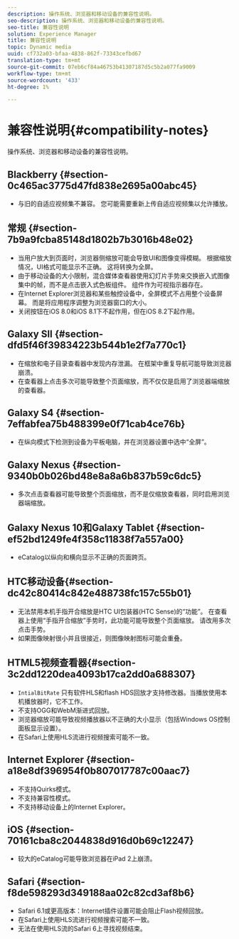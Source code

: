 ```yaml
---
description: 操作系统、浏览器和移动设备的兼容性说明。
seo-description: 操作系统、浏览器和移动设备的兼容性说明。
seo-title: 兼容性说明
solution: Experience Manager
title: 兼容性说明
topic: Dynamic media
uuid: cf732a03-bfaa-4838-862f-73343cefbd67
translation-type: tm+mt
source-git-commit: 07eb6cf84a46753b41307187d5c5b2a077fa9009
workflow-type: tm+mt
source-wordcount: '433'
ht-degree: 1%

---
```



# 兼容性说明{#compatibility-notes}

<!-- Updated January 13,2021 from https://wiki.corp.adobe.com/pages/viewpage.action?spaceKey=scene7qa&title=s7Viewers%2C+S7SDK%2C+S7OnDemand+Release+Notes - Contact is Sasha -->

操作系统、浏览器和移动设备的兼容性说明。

## Blackberry {#section-0c465ac3775d47fd838e2695a00abc45}

* 与旧的自适应视频集不兼容。 您可能需要重新上传自适应视频集以允许播放。

## 常规 {#section-7b9a9fcba85148d1802b7b3016b48e02}

* 当用户放大到页面时，浏览器侧缩放可能会导致UI和图像变得模糊。 根据缩放情况，UI格式可能显示不正确。 这将转换为全屏。
* 由于移动设备的大小限制，混合媒体查看器使用幻灯片手势来交换嵌入式图像集中的帧，而不是点击嵌入式色板组件。 组件作为可视指示器存在。
* 在Internet Explorer浏览器和某些触控设备中，全屏模式不占用整个设备屏幕。 而是将应用程序调整为浏览器窗口的大小。
* 关闭按钮在iOS 8.0和iOS 8.1下不起作用，但在iOS 8.2下起作用。

## Galaxy SII {#section-dfd5f46f39834223b544b1e2f7a770c1}

* 在缩放和电子目录查看器中发现内存泄漏。 在框架中重复导航可能导致浏览器崩溃。
* 在查看器上点击多次可能导致整个页面缩放，而不仅仅是启用了浏览器端缩放的查看器。

## Galaxy S4 {#section-7effabfea75b488399e0f71cab4ce76b}

* 在纵向模式下检测到设备为平板电脑，并在浏览器设置中选中“全屏”。

## Galaxy Nexus {#section-9340b0b026bd48e8a8a6b837b59c6dc5}

* 多次点击查看器可能导致整个页面缩放，而不是仅缩放查看器，同时启用浏览器端缩放。

## Galaxy Nexus 10和Galaxy Tablet {#section-ef52bd1249fe4f358c11838f7a557a00}

* eCatalog以纵向和横向显示不正确的页面跨页。

## HTC移动设备{#section-dc42c80414c842e488738fc157c55b01}

* 无法禁用本机手指开合缩放是HTC UI包装器(HTC Sense)的“功能”。 在查看器上使用“手指开合缩放”手势时，此功能可能导致整个页面缩放。 请改用多次点击手势。
* 如果图像映射很小并且很接近，则图像映射图标可能会重叠。

## HTML5视频查看器{#section-3c2dd1220dea4093b17ca2dd0a688307}

* `IntialBitRate` 只有软件HLS和flash HDS回放才支持修改器。当播放使用本机播放器时，它不工作。
* 不支持OGG和WebM渐进式回放。
* 浏览器缩放可能导致视频播放器以不正确的大小显示（包括Windows OS控制面板显示设置）。
* 在Safari上使用HLS流进行视频搜索可能不一致。

## Internet Explorer {#section-a18e8df396954f0b807017787c00aac7}

* 不支持Quirks模式。
* 不支持兼容性模式。
* 不支持移动设备上的Internet Explorer。

## iOS {#section-70161cba8c2044838d916d0b69c12247}

* 较大的eCatalog可能导致浏览器在iPad 2上崩溃。

## Safari {#section-f8de598293d349188aa02c82cd3af8b6}

* Safari 6.1或更高版本：Internet插件设置可能会阻止Flash视频回放。
* 在Safari上使用HLS流进行视频搜索可能不一致。
* 无法在使用HLS流的Safari 6上寻找视频结束。
